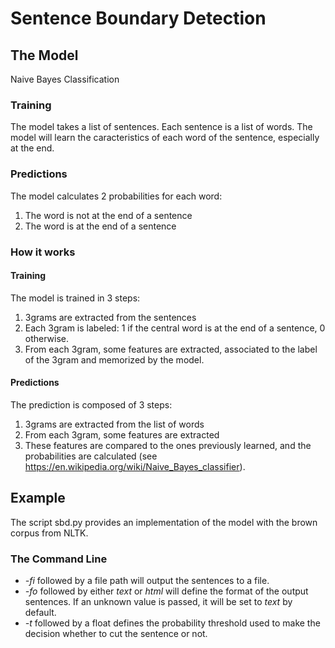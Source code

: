 # Sentence Boundary Detection


## The Model
Naive Bayes Classification


### Training
The model takes a list of sentences. Each sentence is a list of words.
The model will learn the caracteristics of each word of the sentence, especially at the end. 


### Predictions
The model calculates 2 probabilities for each word:
1. The word is not at the end of a sentence
2. The word is at the end of a sentence


### How it works
#### Training
The model is trained in 3 steps:
1. 3grams are extracted from the sentences
2. Each 3gram is labeled: 1 if the central word is at the end of a sentence, 0 otherwise.
3. From each 3gram, some features are extracted, associated to the label of the 3gram and memorized by the model.


#### Predictions
The prediction is composed of 3 steps:
1. 3grams are extracted from the list of words
2. From each 3gram, some features are extracted
3. These features are compared to the ones previously learned, and the probabilities are calculated (see https://en.wikipedia.org/wiki/Naive_Bayes_classifier). 

## Example

The script sbd.py provides an implementation of the model with the brown corpus from NLTK.

### The Command Line

* _-fi_ followed by a file path will output the sentences to a file.
* _-fo_ followed by either _text_ or _html_ will define the format of the output sentences. If an unknown value is passed, it will be set to _text_ by default.
* _-t_ followed by a float defines the probability threshold used to make the decision whether to cut the sentence or not.
